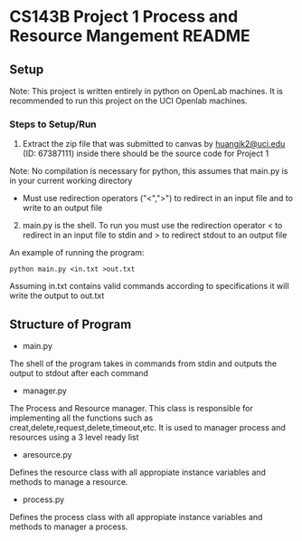 # CS143B Project 1 Process and Resource Mangement README

## Setup
Note: This project is written entirely in python on OpenLab machines. It is recommended to run this project on the UCI Openlab machines.

### Steps to Setup/Run
1. Extract the zip file that was submitted to canvas by huangjk2@uci.edu (ID: 67387111) inside there should be the source code for Project 1

Note: No compilation is necessary for python, this assumes that main.py is in your current working directory
- Must use redirection operators ("<",">") to redirect in an input file and to write to an output file
2. main.py is the shell. To run you must use the redirection operator < to redirect in an input file to stdin and > to redirect stdout to an output file

An example of running the program:
```
python main.py <in.txt >out.txt
```
Assuming in.txt contains valid commands according to specifications it will write the output to out.txt

## Structure of Program
- main.py

The shell of the program takes in commands from stdin and outputs the output to stdout after each command
- manager.py

The Process and Resource manager. This class is responsible for implementing all the functions such as creat,delete,request,delete,timeout,etc. It is used to manager process and resources using a 3 level ready list
- aresource.py

Defines the resource class with all appropiate instance variables and methods to manage a resource.
- process.py

Defines the process class with all appropiate instance variables and methods to manager a process.